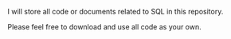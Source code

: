 I will store all code or documents related to SQL in this repository.

Please feel free to download and use all code as your own.
